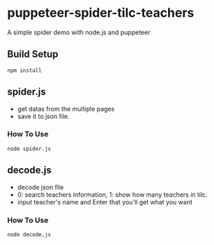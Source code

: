 # puppeteer-spider-tilc-teachers
A simple spider demo with node.js and puppeteer
## Build Setup
``` npm install ```
## spider.js
* get datas from the multiple pages
* save it to json file.
### How To Use
``` node spider.js ```
## decode.js
* decode json file
* 0: search teachers information, 1: show how many teachers in tilc.
* input teacher's name and Enter that you'll get what you want
### How To Use
``` node decode.js ```
